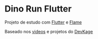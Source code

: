 # Dino Run Flutter

Projeto de estudo com [Flutter](https://flutter.dev/) e [Flame](https://flame-engine.org/ "Flame")

Baseado nos [videos](https://www.youtube.com/playlist?list=PLiZZKL9HLmWOmQgYxWHuOHOWsUUlhCCOY) e projetos do [DevKage](https://github.com/ufrshubham/dino_run)
